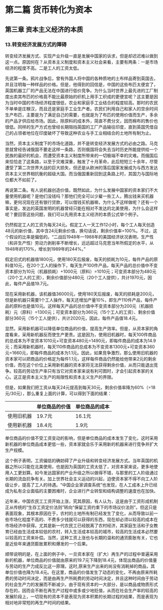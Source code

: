 # 第二篇 货币转化为资本

## 第三章 资本主义经济的本质

### 13.转变经济发展方式的障碍

转变经济发展方式、实现产业升级一直是发展中国家的诉求，但是却迟迟难以做到这一点。原因何在？从资本主义制度和资本主义社会来看，主要有两条：一是市场经济的程度不高。二是工人的工资太低。

先说第一条。鸦片战争后，曾有外国人将中国的各种质地的土布样品寄到英国去，并且注明每一种样品的价格。但是，他得到的回信是，中国的这些布匹太便宜了，英国机器工厂的产品无法在中国进行低价竞争。为什么当时世界上最先进的工厂制度出卖其布匹的价格竟不能比最原始的织机上用手工织成的更便宜呢？这主要是因为当时中国的市场经济程度很低，农业和家庭手工业结合的程度较高。那时的农民不单单是庄稼汉，而且还是家庭手工业生产者。农民们利用自己和家人的空余时间生产布匹，主要是为了满足自己的需要，也就是为了布匹的使用价值而生产，多余的产品才供应给市场。因此，除原料的成本外，简直不费分文，因而棉布的售价也很低。同样的生产方式也曾经长期阻挡英国的工厂产品输往印度，直到英国凭借自己的占领者地位在印度破坏了导致这种农业与手工业相结合的土地所有制为止。

当然，资本主义制度下的市场化道路，并不是转变经济发展方式的必由之路。马克思就曾经告诫俄国不要走这样一条路，否则俄国将会失去当时历史所能提供给一个民族的最好的机会，而遭受资本主义制度所带来的一切极端不幸的灾难。而俄国后来恰恰走了这条路，以至于灾难深重，触发了十月革命，此后短短三十余年，尽管遭受了第二次世界大战的巨大损失，但还是从欧洲的落后国家发展成为与西方发达资本主义世界相抗衡的超级大国。而当俄国重新回到这条路上时，其国力与国际地位都大不如前了。

再说第二条。有人说机器创造价值，既然如此，为什么发展中国家的资本家们不大量使用机器呢？是他们没钱吗？那他们完全可以少雇一些工人，腾出钱来买机器嘛，更何况现在还有银行贷款，可以借钱买机器嘛，为什么不这样做呢？还有一个事实是，发达的英国发明的机器曾经只能在相对不发达的北美使用，为什么会这样呢？要回答这些问题，我们可以先用资本主义经济的本质公式举个例子。

仍然假定工人的工资为每天24元。假定工人一天工作12小时，每个工人每天创造48元的新价值，其中含24元剩余价值，换句话说，剩余价值率=100%。不过，这个假设的比率是偏低的。“二战后1948年—1988年的美国经济状况表明，生产性（和非生产性）劳动力剥削率不断增长，远远超过马克思当年所假定的水平，从1948年的170%，增长到1989年的244%。”

假定旧式的机器值1800元，使用180天后报废，每天的损耗为10元，每件产品的原料值10元，在20个工人的操作下，每天生产100件产品，每天产品的总价值中不变资本部分为10元（机器损耗）+1000元（原料）=1010元；可变资本部分为480元（20个工人的工资），剩余价值部分480元（20个工人提供），共计1970元，因此，每件产品值19.7元。

现在采用新机器，该机器值36000元，使用180天后报废，每天的损耗是200元，但是新机器只需要1个工人操作，每天还增加产量10%，即生产110件产品，每件产品的原料也是值10元。这样每天产品的总价值中不变资本部分为200元（机器损耗）元（原料）=1300元；可变资本部分为360元（15个工人的工资）、剩余价值部分360元（15个工人提供），共计2020元，因此，每件产品值18.4元。

显然，采用新机器可以降低单位商品的价值，提高生产效率。但是，从资本家的角度看来，采用新机器反而使生产更贵。这是因为，使用旧机器时，每天100件商品的总成本为不变资本1010元+可变资本480元=1490元，即每件商品的成本为14.9元；而采用新机器时，每天110件商品的总成本为不变资本1300元+可变资本360元=1660元，即每件商品的成本为1.1元。因此，如果竞争激烈，那么使用旧机器的资本家可以把商品的价格定为每件1.1元，这样每件商品仍然能给他带来2元的剩余价值，而在这个价位上采用新机器的资本家将无法获得剩余价值，从而只能退出竞争。较高的劳动生产率只有当它对资本家来说有利可图时，才会引起资本家的关心。这正是资本主义生产的局限性和资本主义生产的界限。

但是，如果我们把工资从每天24元提高到每天30元，剩余价值率降为60%（=18元/30元），那么重复上面的计算，可以得到下面的结果：

|            | 单位商品的价值 | 单位商品的成本 |
|------------|----------------|----------------|
| 使用旧机器 | 19.7元         | 16.1元         |
| 使用新机器 | 18.4元         | 1.9元          |

单位商品的价值不受工资变动的影响，但是单位商品的成本发生了变化，这时采用新机器的单位商品成本更低一些，资本家就会乐于采用新的机器来进行竞争并扩大生产规模。

这个例子表明，工资偏低的确妨碍了产业升级和转变经济发展方式。当年英国的机器之所以只能在北美使用，也是因为英国的工资太低了，对资本家来说，更多地使用人工更划算。如今发达国家的产业升级之所以做得不错，与那里的工人阶级通过长期的流血抗争有关。加上世界社会主义运动的兴起，迫使资本家不得不向工人阶级让步，提高了工人的待遇。“中国企业家调查系统”也发现，在人工成本上升已经成为私有企业面临的主要困难时，企业进行产业转型和结构调整的速度也在加快。

近年来，中国农民工工资开始上涨，究其原因，有人认为，这是由于工资形成机制正从传统的“生存工资定价法则”转向“保留工资约束下的市场议价法则”。但这只是表面现象，其根本原因在于，农村的土地所有制已经发生了变化，从而导致以前一些市场化程度不高的、不费多少钱就可以获得的东西，现在却必须以较高的成本在市场经济中获得。尤其是新一代农民工已经脱离了农村经济，其家庭生活和子女教育已经由生活成本较低的农村，转入生活成本较高的城市，较高的生活成本必然要以较高的工资来补偿。当然，这种工资上涨也与长期的温和的通货膨胀有关，它也是近些年来通货膨胀累积和爆发的一个后果。

顺带说明的是，在上面的例子中，一旦资本家在（扩大）再生产的过程中普遍采用新的机器，单位商品的价值就由原来的19.7元下降到18.4元，体现出商品的价值量与劳动的生产力成反比这一原理。这时,原来生产出来的尚没有消耗掉的商品，其单位价值也降为18.4元。在这里，商品的价值发生了动态的变化，不再由原来所耗费的劳动时间决定，而是由再生产所耗费的劳动时间决定，并且这种时间由于劳动的社会生产力的发展而不断减少。由于现有资本的一大部分，是以商品或物质形式存在的，因而会不断在再生产过程中或多或少地贬值，从而在社会生产率的较高的发展阶段上，一切现有的资本不是表现为资本积累的长期过程的结果，而是表现为相对地非常短的再生产时间的结果。
